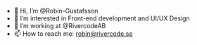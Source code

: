 - 👋 Hi, I’m @Robin-Gustafsson
- 👀 I’m interested in Front-end development and UI/UX Design
- 📍 I’m working at @RivercodeAB
- 📫 How to reach me: robin@rivercode.se
